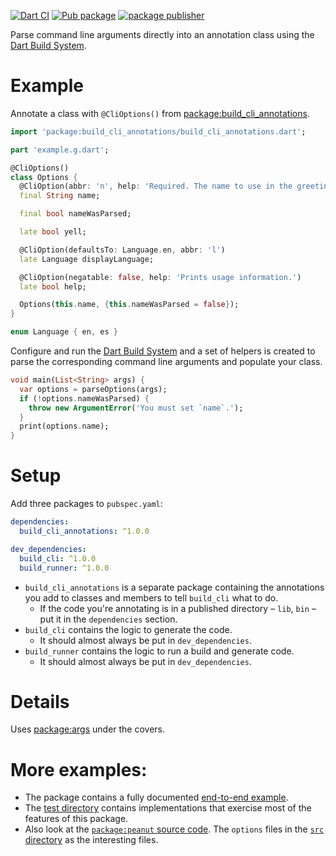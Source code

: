 [![Dart CI](https://github.com/kevmoo/build_cli/actions/workflows/dart.yml/badge.svg?branch=master)](https://github.com/kevmoo/build_cli/actions/workflows/dart.yml?query=workflow%3Adart+branch%3Amaster)
[![Pub package](https://img.shields.io/pub/v/build_cli.svg)](https://pub.dev/packages/build_cli)
[![package publisher](https://img.shields.io/pub/publisher/build_cli.svg)](https://pub.dev/packages/build_cli/publisher)

Parse command line arguments directly into an annotation class using the 
[Dart Build System][].

# Example

Annotate a class with `@CliOptions()` from [package:build_cli_annotations][].

```dart
import 'package:build_cli_annotations/build_cli_annotations.dart';

part 'example.g.dart';

@CliOptions()
class Options {
  @CliOption(abbr: 'n', help: 'Required. The name to use in the greeting.')
  final String name;

  final bool nameWasParsed;

  late bool yell;

  @CliOption(defaultsTo: Language.en, abbr: 'l')
  late Language displayLanguage;

  @CliOption(negatable: false, help: 'Prints usage information.')
  late bool help;

  Options(this.name, {this.nameWasParsed = false});
}

enum Language { en, es }
```

Configure and run the [Dart Build System][] and a set of helpers is created
to parse the corresponding command line arguments and populate your class.

```dart
void main(List<String> args) {
  var options = parseOptions(args);
  if (!options.nameWasParsed) {
    throw new ArgumentError('You must set `name`.');
  }
  print(options.name);
}
```

# Setup

Add three packages to `pubspec.yaml`:

```yaml
dependencies:
  build_cli_annotations: ^1.0.0

dev_dependencies:
  build_cli: ^1.0.0
  build_runner: ^1.0.0
```

- `build_cli_annotations` is a separate package containing the annotations you
  add to classes and members to tell `build_cli` what to do.
    * If the code you're annotating is in a published directory – `lib`, `bin` –
      put it in the `dependencies` section.
- `build_cli` contains the logic to generate the code.
    * It should almost always be put in `dev_dependencies`.
- `build_runner` contains the logic to run a build and generate code.
    * It should almost always be put in `dev_dependencies`.

# Details

Uses [package:args](https://pub.dev/packages/args) under the covers.

# More examples:

- The package contains a fully documented
  [end-to-end example](https://github.com/kevmoo/build_cli/tree/master/build_cli/example).
- The [test directory](https://github.com/kevmoo/build_cli/tree/master/build_cli/test/src)
  contains implementations that exercise most of the features of this package.
- Also look at the
  [`package:peanut` source code](https://github.com/kevmoo/peanut.dart).
  The `options` files in the
  [`src` directory](https://github.com/kevmoo/peanut.dart/tree/master/lib/src)
  as the interesting files.

[Dart Build System]: https://github.com/dart-lang/build
[package:build_cli_annotations]: https://pub.dev/packages/build_cli_annotations
